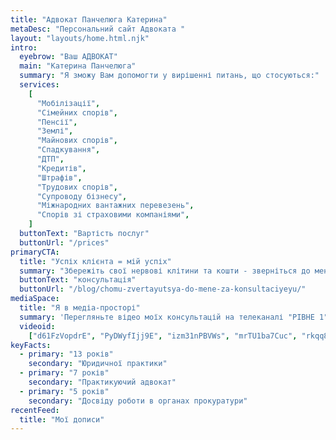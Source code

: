 ```yaml
---
title: "Адвокат Панчелюга Катерина"
metaDesc: "Персональний сайт Адвоката "
layout: "layouts/home.html.njk"
intro:
  eyebrow: "Ваш АДВОКАТ"
  main: "Катерина Панчелюга"
  summary: "Я зможу Вам допомогти у вирішенні питань, що стосуються:"
  services:
    [
      "Мобілізації",
      "Сімейних спорів",
      "Пенсії",
      "Землі",
      "Майнових спорів",
      "Спадкування",
      "ДТП",
      "Кредитів",
      "Штрафів",
      "Трудових спорів",
      "Супроводу бізнесу",
      "Міжнародних вантажних перевезень",
      "Спорів зі страховими компаніями",
    ]
  buttonText: "Вартість послуг"
  buttonUrl: "/prices"
primaryCTA:
  title: "Успіх клієнта = мій успіх"
  summary: "Збережіть свої нервові клітини та кошти - зверніться до мене та живіть спокійно"
  buttonText: "консультація"
  buttonUrl: "/blog/chomu-zvertayutsya-do-mene-za-konsultaciyeyu/"
mediaSpace:
  title: "Я в медіа-просторі"
  summary: 'Перегляньте відео моїх консультацій на телеканалі "РІВНЕ 1".'
  videoid:
    ["d61FzVopdrE", "PyDWyfIjj9E", "izm31nPBVWs", "mrTU1ba7Cuc", "rkqq8Ni2Owo"]
keyFacts:
  - primary: "13 років"
    secondary: "Юридичної практики"
  - primary: "7 років"
    secondary: "Практикуючий адвокат"
  - primary: "5 років"
    secondary: "Досвіду роботи в органах прокуратури"
recentFeed:
  title: "Мої дописи"
---
```

